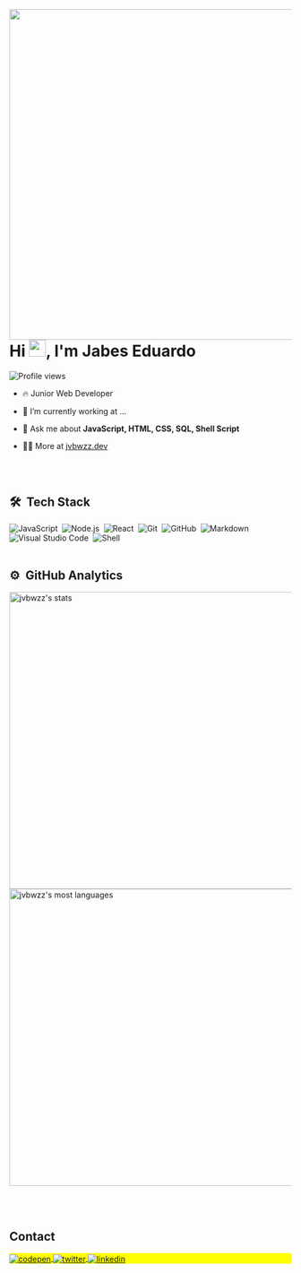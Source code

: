 <img align="right" height="590em" src="https://1000logos.net/wp-content/uploads/2017/03/LINUX-LOGO.png"/>
<h1 align="left">Hi <img src="https://raw.githubusercontent.com/kaueMarques/kaueMarques/master/hi.gif" height="30px">, I'm Jabes Eduardo</h1>
<p align="left"> <img src="https://komarev.com/ghpvc/?username=jvbwzz&color=yellow" alt="Profile views" /> </p>

- 🔥 Junior Web Developer

- 🔭 I’m currently working at ...

- 💬 Ask me about **JavaScript, HTML, CSS, SQL, Shell Script**

- 👨‍💻 More at [jvbwzz.dev](https://jvbwzz.dev)

<br><br>
## 🛠 &nbsp;Tech Stack
![JavaScript](https://img.shields.io/badge/-JavaScript-05122A?style=flat&logo=javascript)&nbsp;
![Node.js](https://img.shields.io/badge/-Node.js-05122A?style=flat&logo=node.js)&nbsp;
![React](https://img.shields.io/badge/-React-05122A?style=flat&logo=react)&nbsp;
![Git](https://img.shields.io/badge/-Git-05122A?style=flat&logo=git)&nbsp;
![GitHub](https://img.shields.io/badge/-GitHub-05122A?style=flat&logo=github)&nbsp;
![Markdown](https://img.shields.io/badge/-Markdown-05122A?style=flat&logo=markdown)&nbsp;
![Visual Studio Code](https://img.shields.io/badge/-Visual%20Studio%20Code-05122A?style=flat&logo=visual-studio-code&logoColor=007ACC)&nbsp;
![Shell](https://img.shields.io/badge/-Shell-05122A?style=flat&logo=shell)&nbsp;
<br><br>
## ⚙️ &nbsp;GitHub Analytics
<p align="left">
<img width="530em" src="https://github-readme-stats.vercel.app/api?username=jvbwzz&show_icons=true&theme=vision-friendly-dark" alt="jvbwzz's stats"/>
<img width="530em" src="https://github-readme-stats.vercel.app/api/top-langs/?username=jvbwzz&layout=compact&theme=vision-friendly-dark" alt="jvbwzz's most languages"/>
</p>

<br><br>

## Contact

<p align="left" style="background:yellow">
<a href="https://codepen.io/jvbwzz" target="_blank">
  <img align="center" src="https://img.shields.io/badge/-jvbwzz-05122A?style=flat&logo=codepen" alt="codepen"/>
</a>
<a href="https://twitter.com/jvbwzz_" target="_blank">
  <img align="center" src="https://img.shields.io/badge/-jvbwzz-05122A?style=flat&logo=twitter" alt="twitter"/>  
</a>
<a href="https://linkedin.com/in/jvbwzz" target="_blank">
  <img align="center" src="https://img.shields.io/badge/-jvbwzz-05122A?style=flat&logo=linkedin" alt="linkedin"/>
</a>
</p>

<!--
<img width="490em" src="https://github-readme-twitter-gazf.vercel.app/api?id=jvbwzz&layout=wide&show_reply=off&show_retweet=off" />
**jvbwzz/jvbwzz** is a ✨ _special_ ✨ repository because its `README.md` (this file) appears on your GitHub profile.
Here are some ideas to get you started:
- 🔭 I’m currently working on ...
- 🌱 I’m currently learning ...
- 👯 I’m looking to collaborate on ...
- 🤔 I’m looking for help with ...
- 💬 Ask me about ...
- 📫 How to reach me: ...
- 😄 Pronouns: ...
- ⚡ Fun fact: ...
-->